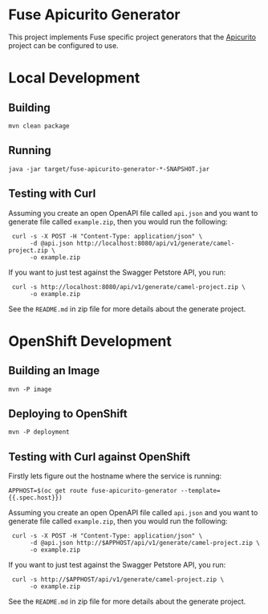 # Fuse Apicurito Generator

This project implements Fuse specific project generators that the
[Apicurito](https://github.com/Apicurio/apicurito) project can be
configured to use.

# Local Development
## Building

    mvn clean package

## Running

    java -jar target/fuse-apicurito-generator-*-SNAPSHOT.jar

## Testing with Curl

Assuming you create an open OpenAPI file called `api.json` and you want
to generate file called `example.zip`, then you would run the following:

     curl -s -X POST -H "Content-Type: application/json" \
          -d @api.json http://localhost:8080/api/v1/generate/camel-project.zip \
          -o example.zip

If you want to just test against the Swagger Petstore API, you run:

     curl -s http://localhost:8080/api/v1/generate/camel-project.zip \
          -o example.zip

See the `README.md` in zip file for more details about the generate project.

# OpenShift Development

## Building an Image

    mvn -P image

## Deploying to OpenShift

    mvn -P deployment

## Testing with Curl against OpenShift

Firstly lets figure out the hostname where the service is running:

    APPHOST=$(oc get route fuse-apicurito-generator --template={{.spec.host}})

Assuming you create an open OpenAPI file called `api.json` and you want
to generate file called `example.zip`, then you would run the following:

     curl -s -X POST -H "Content-Type: application/json" \
          -d @api.json http://$APPHOST/api/v1/generate/camel-project.zip \
          -o example.zip

If you want to just test against the Swagger Petstore API, you run:

     curl -s http://$APPHOST/api/v1/generate/camel-project.zip \
          -o example.zip

See the `README.md` in zip file for more details about the generate project.
